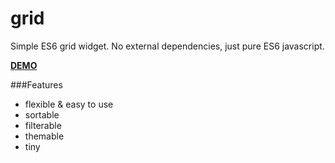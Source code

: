 grid
====

Simple ES6 grid widget.
No external dependencies, just pure ES6 javascript.

**[DEMO](http://htmlpreview.github.io/?https://github.com/tborychowski/grid/blob/master/index.html)**

###Features
- flexible & easy to use
- sortable
- filterable
- themable
- tiny
